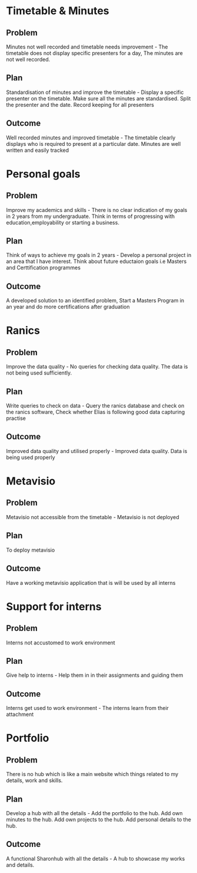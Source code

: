 # Timetable & Minutes
## Problem
Minutes not well recorded and timetable needs improvement - The timetable does not display specific presenters for a day, The minutes are not well recorded.
## Plan
Standardisation of minutes and improve the timetable - Display a specific presenter on the timetable. Make sure all the minutes are standardised. Split the presenter and the date. Record keeping for all presenters
## Outcome
Well recorded minutes and improved timetable - The timetable clearly displays who is required to present at a particular date. Minutes are well written and easily tracked
# Personal goals
## Problem
Improve my academics and skills - There is no clear indication of my goals in 2 years from my undergraduate. Think in terms of progressing with education,employability or starting a business.
## Plan
Think of ways to achieve my goals in 2 years - Develop a personal project in an area that I have interest. Think about future eductaion goals i.e Masters and Certtification programmes
## Outcome
A developed solution to an identified problem, Start a Masters Program in an year and do more certifications after graduation
# Ranics
## Problem
Improve the data quality - No queries for checking data quality. The data is not being used sufficiently.
## Plan
Write queries to check on data - Query the ranics database and check on the ranics software, Check whether Elias is following good data capturing practise
## Outcome
 Improved data quality and utilised properly - Improved data quality. Data is being used properly
# Metavisio
## Problem
Metavisio not accessible from the timetable - Metavisio is not deployed
## Plan
To deploy metavisio
## Outcome
Have a working metavisio application that is will be used by all interns
# Support for interns
## Problem
Interns not accustomed to work environment
## Plan
Give help to interns - Help them in in their assignments and guiding them
## Outcome
Interns get used to work environment - The interns learn from their attachment
# Portfolio
## Problem
There is no hub which is like a main website which things related to my details, work and skills.
## Plan
Develop a hub with all the details - Add the portfolio to the hub. Add own minutes to the hub. Add own projects to the hub. Add personal details to the hub.
## Outcome
A functional Sharonhub with all the details - A hub to showcase my works and details.

